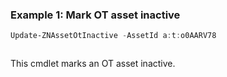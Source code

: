 ### Example 1: Mark OT asset inactive
```powershell
Update-ZNAssetOtInactive -AssetId a:t:o0AARV78
```

```output

```

This cmdlet marks an OT asset inactive.
